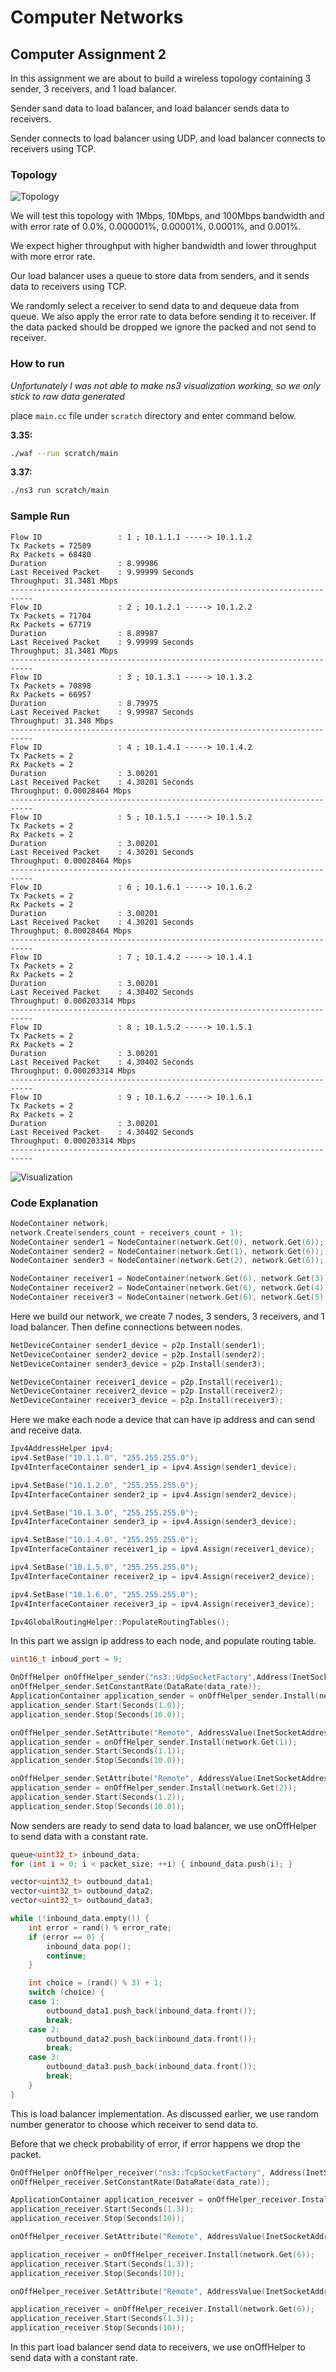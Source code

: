# Computer Networks
## Computer Assignment 2

In this assignment we are about to build a wireless topology containing 3 sender, 3 receivers, and 1 load balancer.

Sender sand data to load balancer, and load balancer sends data to receivers.

Sender connects to load balancer using UDP, and load balancer connects to receivers using TCP.

### Topology

![Topology](Assets/Topology.png)

We will test this topology with 1Mbps, 10Mbps, and 100Mbps bandwidth and with error rate of
0.0%, 0.000001%, 0.00001%, 0.0001%, and 0.001%.

We expect higher throughput with higher bandwidth and lower throughput with more error rate.

Our load balancer uses a queue to store data from senders, and it sends data to receivers using TCP.

We randomly select a receiver to send data to and dequeue data from queue. We also apply the error rate to data before
sending it to receiver. If the data packed should be dropped we ignore the packed and not send to receiver.

### How to run

*Unfortunately I was not able to make ns3 visualization working, so we only stick to raw data generated*

place `main.cc` file under `scratch` directory and enter command below.

**3.35:**

```bash
./waf --run scratch/main
```

**3.37:**

```bash
./ns3 run scratch/main
```

### Sample Run

```
Flow ID                 : 1 ; 10.1.1.1 -----> 10.1.1.2
Tx Packets = 72509
Rx Packets = 68480
Duration                : 8.99986
Last Received Packet    : 9.99999 Seconds
Throughput: 31.3481 Mbps
---------------------------------------------------------------------------
Flow ID                 : 2 ; 10.1.2.1 -----> 10.1.2.2
Tx Packets = 71704
Rx Packets = 67719
Duration                : 8.89987
Last Received Packet    : 9.99999 Seconds
Throughput: 31.3481 Mbps
---------------------------------------------------------------------------
Flow ID                 : 3 ; 10.1.3.1 -----> 10.1.3.2
Tx Packets = 70898
Rx Packets = 66957
Duration                : 8.79975
Last Received Packet    : 9.99987 Seconds
Throughput: 31.348 Mbps
---------------------------------------------------------------------------
Flow ID                 : 4 ; 10.1.4.1 -----> 10.1.4.2
Tx Packets = 2
Rx Packets = 2
Duration                : 3.00201
Last Received Packet    : 4.30201 Seconds
Throughput: 0.00028464 Mbps
---------------------------------------------------------------------------
Flow ID                 : 5 ; 10.1.5.1 -----> 10.1.5.2
Tx Packets = 2
Rx Packets = 2
Duration                : 3.00201
Last Received Packet    : 4.30201 Seconds
Throughput: 0.00028464 Mbps
---------------------------------------------------------------------------
Flow ID                 : 6 ; 10.1.6.1 -----> 10.1.6.2
Tx Packets = 2
Rx Packets = 2
Duration                : 3.00201
Last Received Packet    : 4.30201 Seconds
Throughput: 0.00028464 Mbps
---------------------------------------------------------------------------
Flow ID                 : 7 ; 10.1.4.2 -----> 10.1.4.1
Tx Packets = 2
Rx Packets = 2
Duration                : 3.00201
Last Received Packet    : 4.30402 Seconds
Throughput: 0.000203314 Mbps
---------------------------------------------------------------------------
Flow ID                 : 8 ; 10.1.5.2 -----> 10.1.5.1
Tx Packets = 2
Rx Packets = 2
Duration                : 3.00201
Last Received Packet    : 4.30402 Seconds
Throughput: 0.000203314 Mbps
---------------------------------------------------------------------------
Flow ID                 : 9 ; 10.1.6.2 -----> 10.1.6.1
Tx Packets = 2
Rx Packets = 2
Duration                : 3.00201
Last Received Packet    : 4.30402 Seconds
Throughput: 0.000203314 Mbps
---------------------------------------------------------------------------
```

![Visualization](Assets/vis.png)

### Code Explanation

```c++
NodeContainer network;
network.Create(senders_count + receivers_count + 1);
NodeContainer sender1 = NodeContainer(network.Get(0), network.Get(6));
NodeContainer sender2 = NodeContainer(network.Get(1), network.Get(6));
NodeContainer sender3 = NodeContainer(network.Get(2), network.Get(6));

NodeContainer receiver1 = NodeContainer(network.Get(6), network.Get(3));
NodeContainer receiver2 = NodeContainer(network.Get(6), network.Get(4));
NodeContainer receiver3 = NodeContainer(network.Get(6), network.Get(5));
```
Here we build our network, we create 7 nodes, 3 senders, 3 receivers, and 1 load balancer.
Then define connections between nodes.

```c++
NetDeviceContainer sender1_device = p2p.Install(sender1);
NetDeviceContainer sender2_device = p2p.Install(sender2);
NetDeviceContainer sender3_device = p2p.Install(sender3);

NetDeviceContainer receiver1_device = p2p.Install(receiver1);
NetDeviceContainer receiver2_device = p2p.Install(receiver2);
NetDeviceContainer receiver3_device = p2p.Install(receiver3);
```
Here we make each node a device that can have ip address and can send and receive data.


```c++
Ipv4AddressHelper ipv4;
ipv4.SetBase("10.1.1.0", "255.255.255.0");
Ipv4InterfaceContainer sender1_ip = ipv4.Assign(sender1_device);

ipv4.SetBase("10.1.2.0", "255.255.255.0");
Ipv4InterfaceContainer sender2_ip = ipv4.Assign(sender2_device);

ipv4.SetBase("10.1.3.0", "255.255.255.0");
Ipv4InterfaceContainer sender3_ip = ipv4.Assign(sender3_device);

ipv4.SetBase("10.1.4.0", "255.255.255.0");
Ipv4InterfaceContainer receiver1_ip = ipv4.Assign(receiver1_device);

ipv4.SetBase("10.1.5.0", "255.255.255.0");
Ipv4InterfaceContainer receiver2_ip = ipv4.Assign(receiver2_device);

ipv4.SetBase("10.1.6.0", "255.255.255.0");
Ipv4InterfaceContainer receiver3_ip = ipv4.Assign(receiver3_device);

Ipv4GlobalRoutingHelper::PopulateRoutingTables();
```
In this part we assign ip address to each node, and populate routing table.


```c++
uint16_t inboud_port = 9;

OnOffHelper onOffHelper_sender("ns3::UdpSocketFactory",Address(InetSocketAddress(sender1_ip.GetAddress(1), inboud_port)));
onOffHelper_sender.SetConstantRate(DataRate(data_rate));
ApplicationContainer application_sender = onOffHelper_sender.Install(network.Get(0));
application_sender.Start(Seconds(1.0));
application_sender.Stop(Seconds(10.0));

onOffHelper_sender.SetAttribute("Remote", AddressValue(InetSocketAddress(sender2_ip.GetAddress(1), inboud_port)));
application_sender = onOffHelper_sender.Install(network.Get(1));
application_sender.Start(Seconds(1.1));
application_sender.Stop(Seconds(10.0));

onOffHelper_sender.SetAttribute("Remote", AddressValue(InetSocketAddress(sender3_ip.GetAddress(1), inboud_port)));
application_sender = onOffHelper_sender.Install(network.Get(2));
application_sender.Start(Seconds(1.2));
application_sender.Stop(Seconds(10.0));
```
Now senders are ready to send data to load balancer, we use onOffHelper to send data with a constant rate.

```c++
queue<uint32_t> inbound_data;
for (int i = 0; i < packet_size; ++i) { inbound_data.push(i); }

vector<uint32_t> outbound_data1;
vector<uint32_t> outbound_data2;
vector<uint32_t> outbound_data3;

while (!inbound_data.empty()) {
    int error = rand() % error_rate;
    if (error == 0) {
        inbound_data.pop();
        continue;
    }

    int choice = (rand() % 3) + 1;
    switch (choice) {
    case 1:
        outbound_data1.push_back(inbound_data.front());
        break;
    case 2:
        outbound_data2.push_back(inbound_data.front());
        break;
    case 3:
        outbound_data3.push_back(inbound_data.front());
        break;
    }
}
```
This is load balancer implementation. As discussed earlier, we use random number generator to choose which receiver
to send data to.

Before that we check probability of error, if error happens we drop the packet.

```c++
OnOffHelper onOffHelper_receiver("ns3::TcpSocketFactory", Address(InetSocketAddress(receiver1_ip.GetAddress(1), outbound_port)));
onOffHelper_receiver.SetConstantRate(DataRate(data_rate));

ApplicationContainer application_receiver = onOffHelper_receiver.Install(network.Get(6));
application_receiver.Start(Seconds(1.3));
application_receiver.Stop(Seconds(10));

onOffHelper_receiver.SetAttribute("Remote", AddressValue(InetSocketAddress(receiver2_ip.GetAddress(1), outbound_port)));

application_receiver = onOffHelper_receiver.Install(network.Get(6));
application_receiver.Start(Seconds(1.3));
application_receiver.Stop(Seconds(10));

onOffHelper_receiver.SetAttribute("Remote", AddressValue(InetSocketAddress(receiver3_ip.GetAddress(1), outbound_port)));

application_receiver = onOffHelper_receiver.Install(network.Get(6));
application_receiver.Start(Seconds(1.3));
application_receiver.Stop(Seconds(10));
```
In this part load balancer send data to receivers, we use onOffHelper to send data with a constant rate.


<!---I hate this project
My teammate left me empty-handed--->
